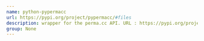 ```yaml
---
name: python-pypermacc
url: https://pypi.org/project/pypermacc/#files
description: wrapper for the perma.cc API. URL : https://pypi.org/project/pypermacc/#files Groups : None
group: None
---
```


